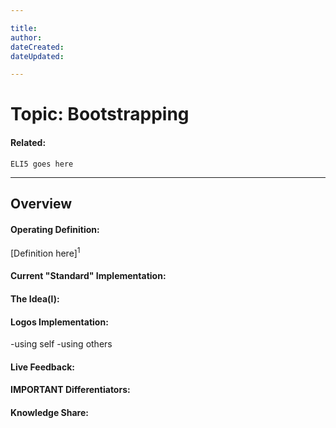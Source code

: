 ```yaml
---

title:
author: 
dateCreated:
dateUpdated:

---
```


# Topic: Bootstrapping
#### Related:
`ELI5 goes here`

---

## Overview

#### Operating Definition:
[Definition here]<sup>1</sup>

#### Current "Standard" Implementation:


#### The Idea(l):


#### Logos Implementation:
-using self
-using others

#### Live Feedback:


#### IMPORTANT Differentiators:


#### Knowledge Share: